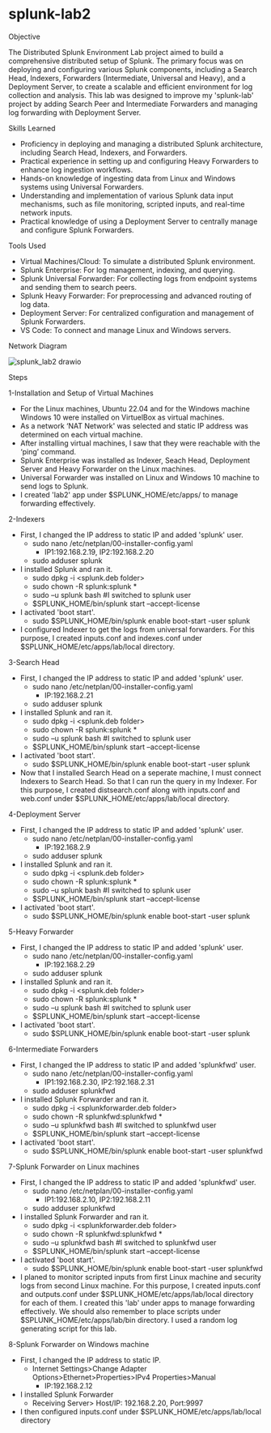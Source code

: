# splunk-lab2

Objective

The Distributed Splunk Environment Lab project aimed to build a comprehensive distributed setup of Splunk. The primary focus was on deploying and configuring various Splunk components, including a Search Head, Indexers, Forwarders (Intermediate, Universal and Heavy), and a Deployment Server, to create a scalable and efficient environment for log collection and analysis. This lab was designed to improve my 'splunk-lab' project by adding Search Peer and Intermediate Forwarders and managing log forwarding with Deployment Server.

Skills Learned

- Proficiency in deploying and managing a distributed Splunk architecture, including Search Head, Indexers, and Forwarders.
- Practical experience in setting up and configuring Heavy Forwarders to enhance log ingestion workflows.
- Hands-on knowledge of ingesting data from Linux and Windows systems using Universal Forwarders.
- Understanding and implementation of various Splunk data input mechanisms, such as file monitoring, scripted inputs, and real-time network inputs.
- Practical knowledge of using a Deployment Server to centrally manage and configure Splunk Forwarders.

Tools Used

- Virtual Machines/Cloud: To simulate a distributed Splunk environment.
- Splunk Enterprise: For log management, indexing, and querying.
- Splunk Universal Forwarder: For collecting logs from endpoint systems and sending them to search peers.
- Splunk Heavy Forwarder: For preprocessing and advanced routing of log data.
- Deployment Server: For centralized configuration and management of Splunk Forwarders.
- VS Code: To connect and manage Linux and Windows servers.

Network Diagram

![splunk_lab2 drawio](https://github.com/user-attachments/assets/e30c7b1f-6626-401b-b8ee-0905c1b7c8dc)

Steps

1-Installation and Setup of Virtual Machines
- For the Linux machines, Ubuntu 22.04 and for the Windows machine Windows 10 were installed on VirtuelBox as virtual machines.
- As a network ‘NAT Network' was selected and static IP address was determined on each virtual machine.
- After installing virtual machines, I saw that they were reachable with the ‘ping’ command.
- Splunk Enterprise was installed as Indexer, Seach Head, Deployment Server and Heavy Forwarder on the Linux machines.
- Universal Forwarder was installed on Linux and Windows 10 machine to send logs to Splunk.
- I created 'lab2' app under $SPLUNK_HOME/etc/apps/ to manage forwarding effectively.

2-Indexers
- First, I changed the IP address to static IP and added 'splunk' user.
  - sudo nano /etc/netplan/00-installer-config.yaml
    - IP1:192.168.2.19, IP2:192.168.2.20
  - sudo adduser splunk
- I installed Splunk and ran it.
  - sudo dpkg -i <splunk.deb folder>
  - sudo chown -R splunk:splunk *
  - sudo –u splunk bash #I switched to splunk user
  - $SPLUNK_HOME/bin/splunk start –accept-license
- I activated 'boot start'.
  - sudo $SPLUNK_HOME/bin/splunk enable boot-start -user splunk
- I configured Indexer to get the logs from universal forwarders. For this purpose, I created inputs.conf and indexes.conf under $SPLUNK_HOME/etc/apps/lab/local directory.

3-Search Head
- First, I changed the IP address to static IP and added 'splunk' user.
  - sudo nano /etc/netplan/00-installer-config.yaml
    - IP:192.168.2.21
  - sudo adduser splunk
- I installed Splunk and ran it.
  - sudo dpkg -i <splunk.deb folder>
  - sudo chown -R splunk:splunk *
  - sudo –u splunk bash #I switched to splunk user
  - $SPLUNK_HOME/bin/splunk start –accept-license
- I activated 'boot start'.
  - sudo $SPLUNK_HOME/bin/splunk enable boot-start -user splunk
- Now that I installed Search Head on a seperate machine, I must connect Indexers to Search Head. So that I can run the query in my Indexer. For this purpose, I created distsearch.conf along with inputs.conf and web.conf under $SPLUNK_HOME/etc/apps/lab/local directory.

4-Deployment Server
- First, I changed the IP address to static IP and added 'splunk' user.
  - sudo nano /etc/netplan/00-installer-config.yaml
    - IP:192.168.2.9
  - sudo adduser splunk
- I installed Splunk and ran it.
  - sudo dpkg -i <splunk.deb folder>
  - sudo chown -R splunk:splunk *
  - sudo –u splunk bash #I switched to splunk user
  - $SPLUNK_HOME/bin/splunk start –accept-license
- I activated 'boot start'.
  - sudo $SPLUNK_HOME/bin/splunk enable boot-start -user splunk

5-Heavy Forwarder
- First, I changed the IP address to static IP and added 'splunk' user.
  - sudo nano /etc/netplan/00-installer-config.yaml
    - IP:192.168.2.29
  - sudo adduser splunk
- I installed Splunk and ran it.
  - sudo dpkg -i <splunk.deb folder>
  - sudo chown -R splunk:splunk *
  - sudo –u splunk bash #I switched to splunk user
  - $SPLUNK_HOME/bin/splunk start –accept-license
- I activated 'boot start'.
  - sudo $SPLUNK_HOME/bin/splunk enable boot-start -user splunk

6-Intermediate Forwarders
- First, I changed the IP address to static IP and added 'splunkfwd' user.
  - sudo nano /etc/netplan/00-installer-config.yaml
    - IP1:192.168.2.30, IP2:192.168.2.31
  - sudo adduser splunkfwd
- I installed Splunk Forwarder and ran it.
  - sudo dpkg -i <splunkforwarder.deb folder>
  - sudo chown -R splunkfwd:splunkfwd *
  - sudo –u splunkfwd bash #I switched to splunkfwd user
  - $SPLUNK_HOME/bin/splunk start –accept-license
- I activated 'boot start'.
  - sudo $SPLUNK_HOME/bin/splunk enable boot-start -user splunkfwd

7-Splunk Forwarder on Linux machines
- First, I changed the IP address to static IP and added 'splunkfwd' user.
  - sudo nano /etc/netplan/00-installer-config.yaml
    - IP1:192.168.2.10, IP2:192.168.2.11
  - sudo adduser splunkfwd
- I installed Splunk Forwarder and ran it.
  - sudo dpkg -i <splunkforwarder.deb folder>
  - sudo chown -R splunkfwd:splunkfwd *
  - sudo –u splunkfwd bash #I switched to splunkfwd user
  - $SPLUNK_HOME/bin/splunk start –accept-license
- I activated 'boot start'.
  - sudo $SPLUNK_HOME/bin/splunk enable boot-start -user splunkfwd
- I planed to monitor scripted inputs from first Linux machine and security logs from second Linux machine. For this purpose, I created inputs.conf and outputs.conf under $SPLUNK_HOME/etc/apps/lab/local directory for each of them. I created this 'lab' under apps to manage forwarding effectively. We should also remember to place scripts under $SPLUNK_HOME/etc/apps/lab/bin directory. I used a random log generating script for this lab.

8-Splunk Forwarder on Windows machine
- First, I changed the IP address to static IP.
  - Internet Settings>Change Adapter Options>Ethernet>Properties>IPv4 Properties>Manual
    - IP:192.168.2.12
- I installed Splunk Forwarder
  - Receiving Server> Host/IP: 192.168.2.20, Port:9997
- I then configured inputs.conf under $SPLUNK_HOME/etc/apps/lab/local directory

